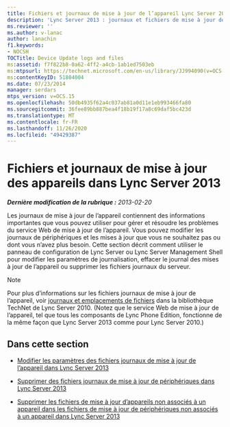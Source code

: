 ```yaml
---
title: Fichiers et journaux de mise à jour de l’appareil Lync Server 2013
description: 'Lync Server 2013 : journaux et fichiers de mise à jour de l’appareil.'
ms.reviewer: ''
ms.author: v-lanac
author: lanachin
f1.keywords:
- NOCSH
TOCTitle: Device Update logs and files
ms:assetid: f7f822b8-0a62-4ff2-a4cb-1ab1ed7503eb
ms:mtpsurl: https://technet.microsoft.com/en-us/library/JJ994090(v=OCS.15)
ms:contentKeyID: 51804004
ms.date: 07/23/2014
manager: serdars
mtps_version: v=OCS.15
ms.openlocfilehash: 50db4935f62a4c037ab81a0d11e1eb993466fa80
ms.sourcegitcommit: 36fee89bb887bea4f18b19f17a8c69daf5bc423d
ms.translationtype: MT
ms.contentlocale: fr-FR
ms.lasthandoff: 11/26/2020
ms.locfileid: "49429387"
---
```

# <a name="device-update-logs-and-files-in-lync-server-2013"></a>Fichiers et journaux de mise à jour des appareils dans Lync Server 2013

<div data-xmlns="http://www.w3.org/1999/xhtml">

<div class="topic" data-xmlns="http://www.w3.org/1999/xhtml" data-msxsl="urn:schemas-microsoft-com:xslt" data-cs="https://msdn.microsoft.com/">

<div data-asp="https://msdn2.microsoft.com/asp">



</div>

<div id="mainSection">

<div id="mainBody">

<span> </span>

_**Dernière modification de la rubrique :** 2013-02-20_

Les journaux de mise à jour de l’appareil contiennent des informations importantes que vous pouvez utiliser pour gérer et résoudre les problèmes du service Web de mise à jour de l’appareil. Vous pouvez modifier les journaux de périphériques et les mises à jour que vous ne souhaitez pas ou dont vous n’avez plus besoin. Cette section décrit comment utiliser le panneau de configuration de Lync Server ou Lync Server Management Shell pour modifier les paramètres de journalisation, effacer le journal des mises à jour de l’appareil ou supprimer les fichiers journaux du serveur.

<div>


> [!NOTE]  
> Pour plus d’informations sur les fichiers journaux de mise à jour de l’appareil, voir <A href="https://technet.microsoft.com/library/gg398250(v=ocs.14).aspx">journaux et emplacements de fichiers</A> dans la bibliothèque TechNet de Lync Server 2010. (Notez que le service Web de mise à jour de l’appareil, tel que tous les composants de Lync Phone Edition, fonctionne de la même façon que Lync Server 2013 comme pour Lync Server 2010.)



</div>

<div>

## <a name="in-this-section"></a>Dans cette section

  - [Modifier les paramètres des fichiers journaux de mise à jour de l’appareil dans Lync Server 2013](lync-server-2013-modify-settings-for-device-update-log-files.md)

  - [Supprimer des fichiers journaux de mise à jour de périphériques dans Lync Server 2013](lync-server-2013-delete-device-update-log-files.md)

  - [Supprimer les fichiers de mise à jour d’appareils non associés à un appareil dans les fichiers de mise à jour de périphériques non associés à un appareil dans Lync Server 2013](lync-server-2013-remove-device-update-files-not-associated-with-a-device.md)

</div>

</div>

<span> </span>

</div>

</div>

</div>

